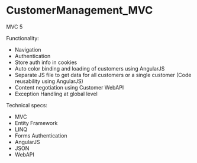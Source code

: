 # CustomerManagement_MVC
MVC 5

Functionality:
- Navigation
- Authentication
- Store auth info in cookies
- Auto color binding and loading of customers using AngularJS
- Separate JS file to get data for all customers or a single customer (Code reusability using AngularJS)
- Content negotiation using Customer WebAPI
- Exception Handling at global level


Technical specs:
- MVC
- Entity Framework
- LINQ
- Forms Authentication
- AngularJS
- JSON
- WebAPI
